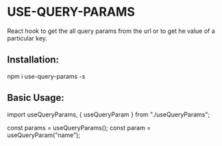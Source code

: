 # USE-QUERY-PARAMS

React hook to get the all query params from the url or to get he value of a particular key.

## Installation:

npm i use-query-params -s

## Basic Usage:

import useQueryParams, { useQueryParam } from "./useQueryParams";

  const params = useQueryParams();
  const param = useQueryParam("name");
